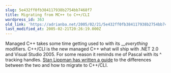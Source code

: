 ```yaml
---
slug: 5e432ff0fb384117938b2754bb7468f7
title: Migrating from MC++ to C++/CLI
wordpress_id: 363
old_link: 'https://adrianba.net/2005/02/21/5e432ff0fb384117938b2754bb7468f7/'
last_modified_at: 2005-02-21T20:26:19.000Z
---
```


Managed C++ takes some time getting used to with its
___everything_ modifiers. C++/CLI is the new managed C++
what will ship with .NET 2.0 and Visual Studio 2005. For some
reason it reminds me of Pascal with its ^ tracking handles.
[Stan
Lippman has written a guide](http://msdn.com/library/en-us/dnvs05/html/transguide.asp) to the differences between the two
and how to migrate to C++/CLI.
